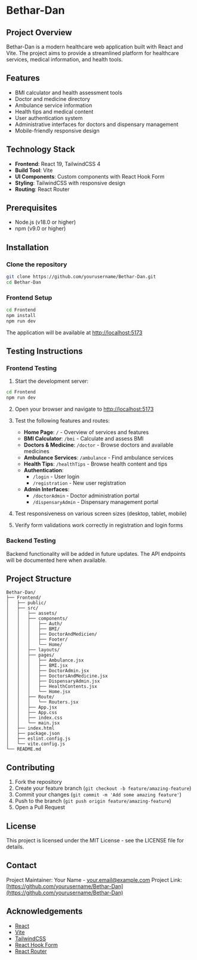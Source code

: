 # Bethar-Dan

## Project Overview
Bethar-Dan is a modern healthcare web application built with React and Vite. The project aims to provide a streamlined platform for healthcare services, medical information, and health tools.

## Features
- BMI calculator and health assessment tools
- Doctor and medicine directory
- Ambulance service information
- Health tips and medical content
- User authentication system
- Administrative interfaces for doctors and dispensary management
- Mobile-friendly responsive design

## Technology Stack
- **Frontend**: React 19, TailwindCSS 4
- **Build Tool**: Vite
- **UI Components**: Custom components with React Hook Form
- **Styling**: TailwindCSS with responsive design
- **Routing**: React Router

## Prerequisites
- Node.js (v18.0 or higher)
- npm (v9.0 or higher)

## Installation

### Clone the repository
```bash
git clone https://github.com/yourusername/Bethar-Dan.git
cd Bethar-Dan
```

### Frontend Setup
```bash
cd Frontend
npm install
npm run dev
```

The application will be available at [http://localhost:5173](http://localhost:5173)

## Testing Instructions

### Frontend Testing
1. Start the development server:
```bash
cd Frontend
npm run dev
```

2. Open your browser and navigate to [http://localhost:5173](http://localhost:5173)

3. Test the following features and routes:
   - **Home Page**: `/` - Overview of services and features
   - **BMI Calculator**: `/bmi` - Calculate and assess BMI
   - **Doctors & Medicine**: `/doctor` - Browse doctors and available medicines
   - **Ambulance Services**: `/ambulance` - Find ambulance services
   - **Health Tips**: `/healthTips` - Browse health content and tips
   - **Authentication**: 
     - `/login` - User login 
     - `/registration` - New user registration
   - **Admin Interfaces**:
     - `/doctorAdmin` - Doctor administration portal
     - `/dispensaryAdmin` - Dispensary management portal

4. Test responsiveness on various screen sizes (desktop, tablet, mobile)
5. Verify form validations work correctly in registration and login forms

### Backend Testing
Backend functionality will be added in future updates. The API endpoints will be documented here when available.

## Project Structure
```
Bethar-Dan/
├── Frontend/
│   ├── public/
│   ├── src/
│   │   ├── assets/
│   │   ├── components/
│   │   │   ├── Auth/
│   │   │   ├── BMI/
│   │   │   ├── DoctorAndMedicien/
│   │   │   ├── Footer/
│   │   │   └── Home/
│   │   ├── layouts/
│   │   ├── pages/
│   │   │   ├── Ambulance.jsx
│   │   │   ├── BMI.jsx
│   │   │   ├── DoctorAdmin.jsx
│   │   │   ├── DoctorsAndMedicine.jsx
│   │   │   ├── DispensaryAdmin.jsx
│   │   │   ├── HealthContents.jsx
│   │   │   └── Home.jsx
│   │   ├── Route/
│   │   │   └── Routers.jsx
│   │   ├── App.jsx
│   │   ├── App.css
│   │   ├── index.css
│   │   └── main.jsx
│   ├── index.html
│   ├── package.json
│   ├── eslint.config.js
│   └── vite.config.js
└── README.md
```

## Contributing
1. Fork the repository
2. Create your feature branch (`git checkout -b feature/amazing-feature`)
3. Commit your changes (`git commit -m 'Add some amazing feature'`)
4. Push to the branch (`git push origin feature/amazing-feature`)
5. Open a Pull Request

## License
This project is licensed under the MIT License - see the LICENSE file for details.

## Contact
Project Maintainer: Your Name - your.email@example.com
Project Link: [https://github.com/yourusername/Bethar-Dan](https://github.com/yourusername/Bethar-Dan)

## Acknowledgements
- [React](https://reactjs.org/)
- [Vite](https://vitejs.dev/)
- [TailwindCSS](https://tailwindcss.com/)
- [React Hook Form](https://react-hook-form.com/)
- [React Router](https://reactrouter.com/)